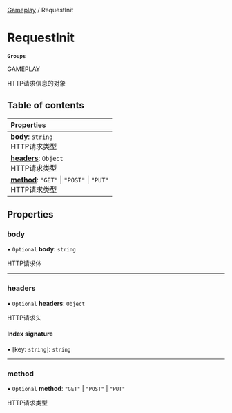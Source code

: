 [Gameplay](../groups/Gameplay.Gameplay.md) / RequestInit

# RequestInit <Badge type="tip" text="Interface" /> <Score text="RequestInit" />

**`Groups`**

GAMEPLAY

HTTP请求信息的对象

## Table of contents

| Properties |
| :-----|
| **[body](Network.RequestInit.md#body)**: `string` <br> HTTP请求类型|
| **[headers](Network.RequestInit.md#headers)**: `Object` <br> HTTP请求类型|
| **[method](Network.RequestInit.md#method)**: ``"GET"`` \| ``"POST"`` \| ``"PUT"`` <br> HTTP请求类型|

## Properties

### body <Score text="body" /> 

• `Optional` **body**: `string`

HTTP请求体

___

### headers <Score text="headers" /> 

• `Optional` **headers**: `Object`

HTTP请求头

#### Index signature

▪ [key: `string`]: `string`

___

### method <Score text="method" /> 

• `Optional` **method**: ``"GET"`` \| ``"POST"`` \| ``"PUT"``

HTTP请求类型
